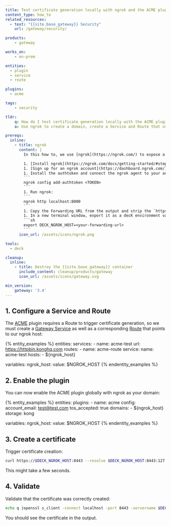```yaml
---
title: Test certificate generation locally with ngrok and the ACME plugin
content_type: how_to
related_resources:
  - text: "{{site.base_gateway}} Security"
    url: /gateway/security/

products:
    - gateway

works_on:
    - on-prem

entities: 
  - plugin
  - service
  - route

plugins:
  - acme

tags:
    - security

tldr:
    q: How do I test certificate generation locally with the ACME plugin?
    a: Use ngrok to create a domain, create a Service and Route that use your ngrok domain, and then enable the ACME plugin with `config.domains` set to your ngrok host. Generate a certificate with `curl https://$NGROK_HOST:8443 --resolve $NGROK_HOST:8443:127.0.0.1 -vk`. 

prereqs:
  inline:
    - title: ngrok
      content: |
        In this how to, we use [ngrok](https://ngrok.com/) to expose a local URL to the internet for local testing and development purposes. This isn't a requirement for the ACME plugin itself.

        1. [Install ngrok](https://ngrok.com/docs/getting-started/#step-1-install).
        1. [Sign up for an ngrok account](https://dashboard.ngrok.com/) and find your [ngrok authtoken](https://dashboard.ngrok.com/get-started/your-authtoken). 
        1. Install the authtoken and connect the ngrok agent to your account:
        ```
        ngrok config add-authtoken <TOKEN>
        ```
        1. Run ngrok:
        ```
        ngrok http localhost:8000
        ```
        1. Copy the Forwarding URL from the output and strip the `https://`.
        1. In a new terminal window, export it as a decK environment variable:
        ```sh
        export DECK_NGROK_HOST=<your-forwarding-url>
        ```
      icon_url: /assets/icons/ngrok.png

tools:
  - deck

cleanup:
  inline:
    - title: Destroy the {{site.base_gateway}} container
      include_content: cleanup/products/gateway
      icon_url: /assets/icons/gateway.svg

min_version:
    gateway: '3.4'
---
```



## 1. Configure a Service and Route

The [ACME](/plugins/acme/) plugin requires a Route to trigger certificate generation, so we must create a [Gateway Service](/gateway/entities/service/) as well as a corresponding [Route](/gateway/entities/route/) that points to our ngrok host:

{% entity_examples %}
entities:
  services:
    - name: acme-test
      url: https://httpbin.konghq.com
  routes: 
    - name: acme-route
      service: 
        name: acme-test
      hosts: 
        - ${ngrok_host}

variables:
  ngrok_host:
    value: $NGROK_HOST
{% endentity_examples %}

## 2. Enable the plugin

You can now enable the ACME plugin globally with ngrok as your domain:

{% entity_examples %}
entities:
  plugins:
    - name: acme
      config:
        account_email: test@test.com
        tos_accepted: true
        domains: 
          - ${ngrok_host}
        storage: kong

variables:
  ngrok_host:
    value: $NGROK_HOST
{% endentity_examples %}

## 3. Create a certificate

Trigger certificate creation:

```sh
curl https://$DECK_NGROK_HOST:8443 --resolve $DECK_NGROK_HOST:8443:127.0.0.1 -vk
```

This might take a few seconds.

## 4. Validate

Validate that the certificate was correctly created:

```sh
echo q |openssl s_client -connect localhost -port 8443 -servername $DECK_NGROK_HOST 2>/dev/null |openssl x509 -text -noout
```

You should see the certificate in the output.